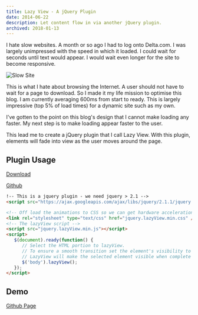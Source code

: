```yaml
---
title: Lazy View - A jQuery Plugin
date: 2014-06-22
description: Let content flow in via another jQuery plugin.
archived: 2018-01-13
---
```


I hate slow websites. A month or so ago I had to log onto Delta.com. I was largely unimpressed with the speed in which it loaded. I could wait for seconds until text would appear. I would wait even longer for the site to become responsive.

![Slow Site](/posts/archive/content/images/2014/Jun/slow-website.jpg)

This is what I hate about browsing the Internet. A user should not have to wait for a page to download. So I made it my life mission to optimise this blog. I am currently averaging 600ms from start to ready. This is largely impressive (top 5% of load times) for a dynamic site such as my own.

I've gotten to the point on this blog's design that I cannot make loading any faster. My next step is to make loading appear faster to the user.

This lead me to create a jQuery plugin that I call Lazy View. With this plugin, elements will fade into view as the user moves around the page.

## Plugin Usage

[Download](https://github.com/Silvenga/jquery-lazyView/archive/master.zip)

[Github](https://github.com/Silvenga/jquery-lazyView)

```html
!-- This is a jquery plugin - we need jquery > 2.1 -->
<script src="https://ajax.googleapis.com/ajax/libs/jquery/2.1.1/jquery.min.js"></script>

<!-- Off load the animations to CSS so we can get hardware acceleration -->
<link rel="stylesheet" type="text/css" href="jquery.lazyView.min.css" />
<!-- The lazyView script -->
<script src="jquery.lazyView.min.js"></script>
<script>
   $(document).ready(function() {
      // Select the HTML portion to lazyView.
      // To ensure a smooth transition set the element's visibility to hidden
      // LazyView will make the selected element visible when complete with setup
      $('body').lazyView();
   });
</script>
```

## Demo

[Github Page](https://silvenga.github.io/jquery-lazyView/)
